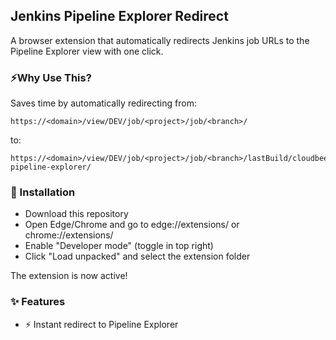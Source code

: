 ## Jenkins Pipeline Explorer Redirect
A browser extension that automatically redirects Jenkins job URLs to the Pipeline Explorer view with one click.

### ⚡Why Use This?
Saves time by automatically redirecting from:

```
https://<domain>/view/DEV/job/<project>/job/<branch>/
```

to:

```
https://<domain>/view/DEV/job/<project>/job/<branch>/lastBuild/cloudbees-pipeline-explorer/
```

### 🚀 Installation
* Download this repository
* Open Edge/Chrome and go to edge://extensions/ or chrome://extensions/
* Enable "Developer mode" (toggle in top right)
* Click "Load unpacked" and select the extension folder

The extension is now active!

### ✨ Features
 * ⚡ Instant redirect to Pipeline Explorer
